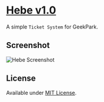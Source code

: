 # [Hebe v1.0](http://)


A simple `Ticket System` for GeekPark.

## Screenshot

![Hebe Screenshot](https://raw.github.com/hzlzh/Hebe/master/screenshot.png)

## License

Available under [MIT License](http://rem.mit-license.org "MIT License").
